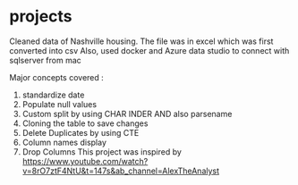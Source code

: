 # projects
Cleaned data of Nashville housing. 
The file was in excel which was first converted into csv 
Also, used docker and Azure data studio to connect with sqlserver from mac

Major concepts covered :

1. standardize date
2. Populate null values
3. Custom split by using CHAR INDER AND also parsename
4. Cloning the table to save changes
5. Delete Duplicates by using CTE
6. Column names display 
7. Drop Columns
This project was inspired by 
https://www.youtube.com/watch?v=8rO7ztF4NtU&t=147s&ab_channel=AlexTheAnalyst
